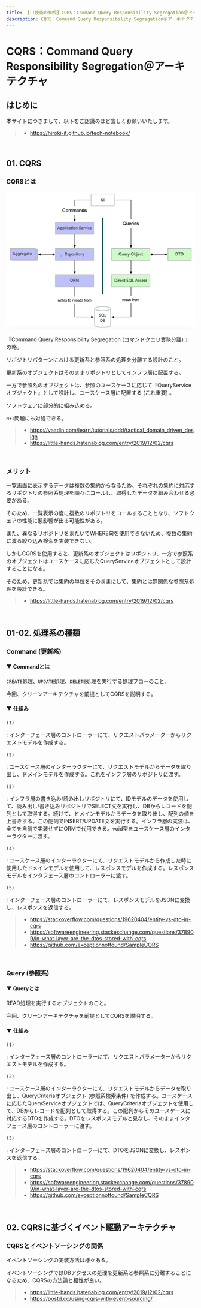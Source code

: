 ```yaml
---
title: 【IT技術の知見】CQRS：Command Query Responsibility Segregation＠アーキテクチャ
description: CQRS：Command Query Responsibility Segregation＠アーキテクチャの知見を記録しています。
---
```


# CQRS：Command Query Responsibility Segregation＠アーキテクチャ

## はじめに

本サイトにつきまして、以下をご認識のほど宜しくお願いいたします。

> - https://hiroki-it.github.io/tech-notebook/

<br>

## 01. CQRS

### CQRSとは

![cqrs](https://raw.githubusercontent.com/hiroki-it/tech-notebook-images/master/images/cqrs.png)

『Command Query Responsibility Segregation (コマンドクエリ責務分離) 』の略。

リポジトリパターンにおける更新系と参照系の処理を分離する設計のこと。

更新系のオブジェクトはそのままリポジトリとしてインフラ層に配置する。

一方で参照系のオブジェクトは、参照のユースケースに応じて『QueryServiceオブジェクト』として設計し、ユースケース層に配置する (これ重要) 。

ソフトウェアに部分的に組み込める。

`N+1`問題にも対処できる。

> - https://vaadin.com/learn/tutorials/ddd/tactical_domain_driven_design
> - https://little-hands.hatenablog.com/entry/2019/12/02/cqrs

<br>

### メリット

一覧画面に表示するデータは複数の集約からなるため、それぞれの集約に対応するリポジトリの参照系処理を順々にコールし、取得したデータを組み合わせる必要がある。

そのため、一覧表示の度に複数のリポジトリをコールすることとなり、ソフトウェアの性能に悪影響が出る可能性がある。

また、異なるリポジトリをまたいでWHERE句を使用できないため、複数の集約に渡る絞り込み検索を実装できない。

しかしCQRSを使用すると、更新系のオブジェクトはリポジトリ、一方で参照系のオブジェクトはユースケースに応じたQueryServiceオブジェクトとして設計することになる。

そのため、更新系では集約の単位をそのままにして、集約とは無関係な参照系処理を設計できる。

> - https://little-hands.hatenablog.com/entry/2019/12/02/cqrs

<br>

## 01-02. 処理系の種類

### Command (更新系)

#### ▼ Commandとは

`CREATE`処理、`UPDATE`処理、`DELETE`処理を実行する処理フローのこと。

今回、クリーンアーキテクチャを前提としてCQRSを説明する。

#### ▼ 仕組み

`(1)`

: インターフェース層のコントローラーにて、リクエストパラメーターからリクエストモデルを作成する。

`(2)`

: ユースケース層のインターラクターにて、リクエストモデルからデータを取り出し、ドメインモデルを作成する。これをインフラ層のリポジトリに渡す。

`(3)`

: インフラ層の書き込み/読み出しリポジトリにて、IDモデルのデータを使用して、読み出し/書き込みリポジトリでSELECT文を実行し、DBからレコードを配列として取得する。続けて、ドメインモデルからデータを取り出し、配列の値を上書きする。この配列でINSERT/UPDATE文を実行する。インフラ層の実装は、全てを自前で実装せずにORMで代用できる。void型をユースケース層のインターラクターに渡す。

`(4)`

: ユースケース層のインターラクターにて、リクエストモデルから作成した時に使用したドメインモデルを使用して、レスポンスモデルを作成する。レスポンスモデルをインタフェース層のコントローラーに渡す。

`(5)`

: インターフェース層のコントローラーにて、レスポンスモデルをJSONに変換し、レスポンスを返信する。

> - https://stackoverflow.com/questions/19620404/entity-vs-dto-in-cqrs
> - https://softwareengineering.stackexchange.com/questions/378909/in-what-layer-are-the-dtos-stored-with-cqrs
> - https://github.com/exceptionnotfound/SampleCQRS

<br>

### Query (参照系)

#### ▼ Queryとは

READ処理を実行するオブジェクトのこと。

今回、クリーンアーキテクチャを前提としてCQRSを説明する。

#### ▼ 仕組み

`(1)`

: インターフェース層のコントローラーにて、リクエストパラメーターからリクエストモデルを作成する。

`(2)`

: ユースケース層のインターラクターにて、リクエストモデルからデータを取り出し、QueryCriteriaオブジェクト (参照系検索条件) を作成する。ユースケースに応じたQueryServiceオブジェクトでは、QueryCriteriaオブジェクトを使用して、DBからレコードを配列として取得する。この配列からそのユースケースに対応するDTOを作成する。DTOをレスポンスモデルと見なし、そのままインタフェース層のコントローラーに渡す。

`(3)`

: インターフェース層のコントローラーにて、DTOをJSONに変換し、レスポンスを返信する。

> - https://stackoverflow.com/questions/19620404/entity-vs-dto-in-cqrs
> - https://softwareengineering.stackexchange.com/questions/378909/in-what-layer-are-the-dtos-stored-with-cqrs
> - https://github.com/exceptionnotfound/SampleCQRS

<br>

## 02. CQRSに基づくイベント駆動アーキテクチャ

### CQRSとイベントソーシングの関係

イベントソーシングの実装方法は様々ある。

イベントソーシングではDBアクセスの処理を更新系と参照系に分離することになるため、CQRSの方法論と相性が良い。

> - https://little-hands.hatenablog.com/entry/2019/12/02/cqrs
> - https://postd.cc/using-cqrs-with-event-sourcing/

<br>
